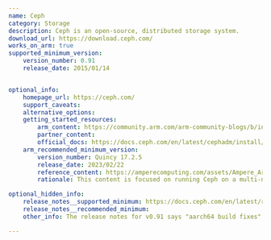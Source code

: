 ```yaml
---
name: Ceph
category: Storage
description: Ceph is an open-source, distributed storage system.
download_url: https://download.ceph.com/
works_on_arm: true
supported_minimum_version:
    version_number: 0.91
    release_date: 2015/01/14


optional_info:
    homepage_url: https://ceph.com/
    support_caveats:
    alternative_options:
    getting_started_resources:
        arm_content: https://community.arm.com/arm-community-blogs/b/infrastructure-solutions-blog/posts/arm-demonstrates-leading-performance-on-ceph-storage-cluster
        partner_content:
        official_docs: https://docs.ceph.com/en/latest/cephadm/install/#install-cephadm
    arm_recommended_minimum_version:
        version_number: Quincy 17.2.5
        release_date: 2023/02/22
        reference_content: https://amperecomputing.com/assets/Ampere_Arm_Processors_for_Ceph_WP_v1_00_20230222_1_fcd19200fb.pdf
        rationale: This content is focused on running Ceph on a multi-node cluster with Ampere Arm processors. The community version of Ceph (Quincy) was run on Ampere processors and no issues were discovered in the test cases attempted. Apart from delivering good performance, exceptional power savings while running Ceph is observed (the AMD node had a power consumption of approximately 350 watts, while the Ampere node consumed 225 watts).

optional_hidden_info:
    release_notes__supported_minimum: https://docs.ceph.com/en/latest/releases/hammer/#id35
    release_notes__recommended_minimum:
    other_info: The release notes for v0.91 says "aarch64 build fixes". However, there are dependency issues encountered while executing the install script on both ARM64 and AMD64 Ubuntu 18.04.

---
```


